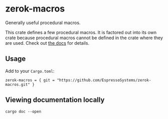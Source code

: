 # zerok-macros
Generally useful procedural macros.

This crate defines a few procedural macros. It is factored out into its own crate because procedural
macros cannot be defined in the crate where they are used. Check out
[the docs](zerok-macros.docs.translucence.net) for details.

## Usage
Add to your `Cargo.toml`:
```
zerok-macros = { git = "https://github.com/EspressoSystems/zerok-macros.git" }
```

## Viewing documentation locally
```
cargo doc --open
```
